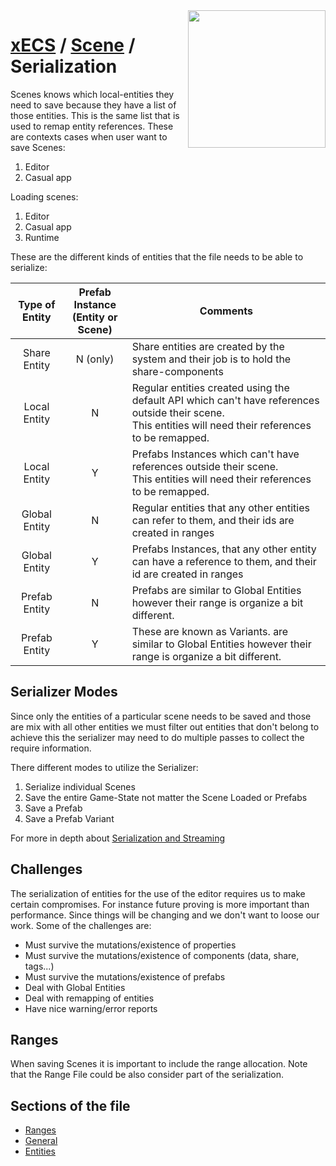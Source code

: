 <img src="https://i.imgur.com/TyjrCTS.jpg" align="right" width="220px" />

# [xECS](xECS.md) / [Scene](editor.md) / Serialization

Scenes knows which local-entities they need to save because they have a list of those entities. This is the same list that is used to remap entity references. These are contexts cases when user want to save Scenes:

1. Editor
2. Casual app

Loading scenes:

1. Editor
2. Casual app
3. Runtime

These are the different kinds of entities that the file needs to be able to serialize:

| Type of Entity | Prefab Instance<br>(Entity or Scene) | Comments |
|:--------------:|:---------------:|----------|
| Share Entity   |        N (only) | Share entities are created by the system and their job is to hold the share-components |
| Local Entity   |        N        | Regular entities created using the default API which can't have references outside their scene.<br> This entities will need their references to be remapped. |
| Local Entity   |        Y        | Prefabs Instances  which can't have references outside their scene.<br> This entities will need their references to be remapped. |
| Global Entity  |        N        | Regular entities that any other entities can refer to them, and their ids are created in ranges |
| Global Entity  |        Y        | Prefabs Instances, that any other entity can have a reference to them, and their id are created in ranges |
| Prefab Entity  |        N        | Prefabs are similar to Global Entities however their range is organize a bit different. |
| Prefab Entity  |        Y        | These are known as Variants. are similar to Global Entities however their range is organize a bit different. |

## Serializer Modes

Since only the entities of a particular scene needs to be saved and those are mix with all other entities we must filter out entities that don't belong 
to achieve this the serializer may need to do multiple passes to collect the require information.

There different modes to utilize the Serializer:

1. Serialize individual Scenes
2. Save the entire Game-State not matter the Scene Loaded or Prefabs
3. Save a Prefab
4. Save a Prefab Variant 

For more in depth about [Serialization and Streaming](xecs_scene_serialization_streaming.md)

## Challenges 

The serialization of entities for the use of the editor requires us to make certain compromises. For instance future proving is more important than performance. Since things will be changing and we don't want to loose our work. Some of the challenges are:

* Must survive the mutations/existence of properties
* Must survive the mutations/existence of components (data, share, tags...)
* Must survive the mutations/existence of prefabs
* Deal with Global Entities
* Deal with remapping of entities
* Have nice warning/error reports

## Ranges

When saving Scenes it is important to include the range allocation. Note that the Range File could be also consider part of the serialization.

## Sections of the file

* [Ranges]()
* [General]()
* [Entities]()

